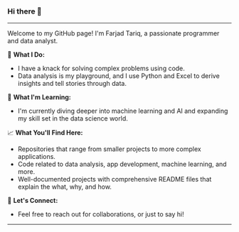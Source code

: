 ### Hi there 👋

---

Welcome to my GitHub page! I'm Farjad Tariq, a passionate programmer and data analyst.

🔭 **What I Do:** 
- I have a knack for solving complex problems using code. 
- Data analysis is my playground, and I use Python and Excel to derive insights and tell stories through data.

🌱 **What I'm Learning:**
- I'm currently diving deeper into machine learning and AI and expanding my skill set in the data science world.

📈 **What You'll Find Here:**
- Repositories that range from smaller projects to more complex applications.
- Code related to data analysis, app development, machine learning, and more.
- Well-documented projects with comprehensive README files that explain the what, why, and how.

🤝 **Let's Connect:**
- Feel free to reach out for collaborations, or just to say hi!

---

<!--
**farjadtariq/farjadtariq** is a ✨ _special_ ✨ repository because its `README.md` (this file) appears on your GitHub profile.

Here are some ideas to get you started:

- 🔭 I’m currently working on ...
- 🌱 I’m currently learning ...
- 👯 I’m looking to collaborate on ...
- 🤔 I’m looking for help with ...
- 💬 Ask me about ...
- 📫 How to reach me: ...
- 😄 Pronouns: ...
- ⚡ Fun fact: ...
-->
